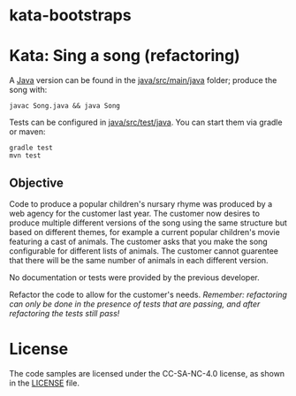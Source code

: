 # kata-bootstraps

# Kata: Sing a song (refactoring)

A [Java](https://www.java.com/) version can be found in the [java/src/main/java](java/src/main/java) folder; produce the song with:

	javac Song.java && java Song

Tests can be configured in [java/src/test/java](java/src/test/java). You can start them via gradle or maven:

	gradle test
	mvn test


## Objective

Code to produce a popular children's nursary rhyme was produced by a web agency for the customer last year. The customer now desires to produce multiple different versions of the song using the same structure but based on different themes, for example a current popular children's movie featuring a cast of animals. The customer asks that you make the song configurable for different lists of animals. The customer cannot guarentee that there will be the same number of animals in each different version.

No documentation or tests were provided by the previous developer.

Refactor the code to allow for the customer's needs.
_Remember: refactoring can only be done in the presence of tests that are passing, and after refactoring the tests still pass!_

# License
The code samples are licensed under the CC-SA-NC-4.0 license, as shown in the [LICENSE](/LICENSE) file.
